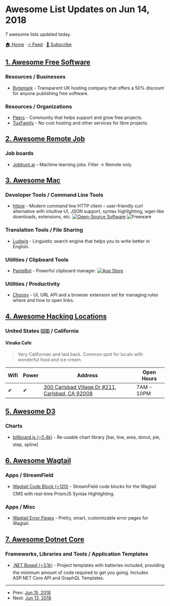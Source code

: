 # Awesome List Updates on Jun 14, 2018

7 awesome lists updated today.

[🏠 Home](/README.md) · [🔥 Feed](https://test.trackawesomelist.com/feed.xml) · [📮 Subscribe](https://trackawesomelist.us17.list-manage.com/subscribe?u=d2f0117aa829c83a63ec63c2f&id=36a103854c)



## [1. Awesome Free Software](/content/johnjago/awesome-free-software/README.md)

### Resources / Businesses

*   [Bytemark](https://www.bytemark.co.uk/company/manifesto/) - Transparent UK hosting company that offers a 50% discount for anyone publishing free software.

### Resources / Organizations

*   [Peers](https://peers.community/) - Community that helps support and grow free projects.
*   [TuxFamily](https://www.tuxfamily.org/) - No cost hosting and other services for libre projects.

## [2. Awesome Remote Job](/content/lukasz-madon/awesome-remote-job/README.md)

### Job boards

*   [Jobhunt.ai](https://jobhunt.ai/machinelearning-remote-jobs.html) – Machine learning jobs. Filter -> Remote only.

## [3. Awesome Mac](/content/jaywcjlove/awesome-mac/README.md)

### Developer Tools / Command Line Tools

*   [httpie](https://httpie.org) - Modern command line HTTP client – user-friendly curl alternative with intuitive UI, JSON support, syntax highlighting, wget-like downloads, extensions, etc. [![Open-Source Software](https://jaywcjlove.github.io/sb/ico/min-oss.svg "Open Source Software")](https://github.com/jakubroztocil/httpie) ![Freeware](https://jaywcjlove.github.io/sb/ico/min-free.svg "Freeware")

### Translation Tools / File Sharing

*   [Ludwig](https://ludwig.guru) - Linguistic search engine that helps you to write better in English.

### Utilities / Clipboard Tools

*   [PasteBot](https://tapbots.com/pastebot/) - Powerful clipboard manager. [![App Store](https://jaywcjlove.github.io/sb/ico/min-app-store.svg "App Store Software")](https://itunes.apple.com/us/app/pastebot/id1179623856)

### Utilities / Productivity

*   [Choosy](https://www.choosyosx.com) - UI, URL API and a browser extension set for managing rules where and how to open links.

## [4. Awesome Hacking Locations](/content/daviddias/awesome-hacking-locations/README.md)

### United States 🇺🇸 / California   <a id="california">  </a>

#### Vinaka Cafe

> Very Californian and laid back. Common spot for locals with wonderful food
> and ice cream.

| Wifi | Power | Address                                                                              | Open Hours |
| ---- | ----- | ------------------------------------------------------------------------------------ | ---------- |
| ✔    | ✔     | [300 Carlsbad Village Dr #211, Carlsbad, CA 92008](https://goo.gl/maps/x9ReUJVpnYD2) | 7AM - 10PM |

## [5. Awesome D3](/content/wbkd/awesome-d3/README.md)

### Charts

*   [billboard.js (⭐5.4k)](https://github.com/naver/billboard.js) - Re-usable chart library \[bar, line, area, donut, pie, step, spline]

## [6. Awesome Wagtail](/content/springload/awesome-wagtail/README.md)

### Apps / StreamField

*   [Wagtail Code Block (⭐120)](https://github.com/FlipperPA/wagtailcodeblock) - StreamField code blocks for the Wagtail CMS with real-time PrismJS Syntax Highlighting.

### Apps / Misc

*   [Wagtail Error Pages](https://gitlab.com/alexgleason/wagtailerrorpages) - Pretty, smart, customizable error pages for Wagtail.

## [7. Awesome Dotnet Core](/content/thangchung/awesome-dotnet-core/README.md)

### Frameworks, Libraries and Tools / Application Templates

*   [.NET Boxed (⭐3.1k)](https://github.com/Dotnet-Boxed/Templates) - Project templates with batteries included, providing the minimum amount of code required to get you going. Includes ASP.NET Core API and GraphQL Templates.

---

- Prev: [Jun 15, 2018](/content/2018/06/15/README.md)
- Next: [Jun 13, 2018](/content/2018/06/13/README.md)